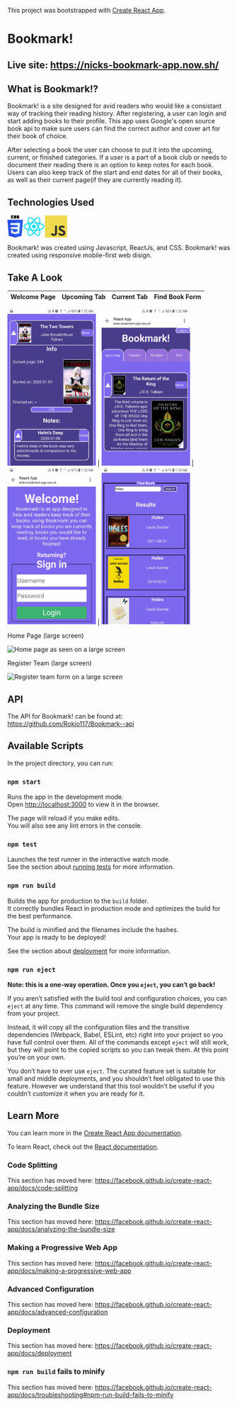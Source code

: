 This project was bootstrapped with [Create React App](https://github.com/facebook/create-react-app).

# Bookmark!

## Live site: https://nicks-bookmark-app.now.sh/

## What is Bookmark!?

Bookmark! is a site designed for avid readers who would like a consistant way of tracking their reading history. After registering, a user can login and start adding books to their profile. This app uses Google's open source book api to make sure users can find the correct author and cover art for their book of choice.

After selecting a book the user can choose to put it into the upcoming, current, or finished categories. If a user is a part of a book club or needs to document their reading there is an option to keep notes for each book. Users can also keep track of the start and end dates for all of their books, as well as their current page(if they are currently reading it).

## Technologies Used
 <img src="bookmarkRMPictures/CSS3_logo_and_wordmark.svg.png" height="50" alt="CSS logo" align="left">
 <img src="bookmarkRMPictures/React-logo.png" height="50" alt="react logo" align="left"> 
 <img src="bookmarkRMPictures/js.jpg" height="50 alt="javascript logo" align="center"> 
 


Bookmark! was created using Javascript, ReactJs, and CSS.
Bookmark! was created using responsive mobile-first web disign. 

## Take A Look
Welcome Page | Upcoming Tab | Current Tab | Find Book Form 
------------ | ------------ | ------------ | ------------

<img src="bookmarkRMPictures/BookmarkPhoneMain.jpg" alt="main page as seen from a phone" width="200px"> | <img src="bookmarkRMPictures/BookmarkUpcomingPhone.jpg" alt="upcoming tab as seen from a phone" width ="200px"> | <img src="bookmarkRMPictures/BookmarkPhoneHome.jpg" alt="Current tab seen from a phone" width="200px"> | <img src="bookmarkRMPictures/BookmarkPhoneGetBook.jpg" alt="Find book form seen from a phone" width="200px">

Home Page (large screen)

<img src="readmeimages/mainPageLarge.png" alt="Home page as seen on a large screen" >

Register Team (large screen)

<img src="readmeimages/registerTeamLarge.png" alt="Register team form on a large screen">


                                                                                              

## API
The API for Bookmark! can be found at: https://github.com/Rokio117/Bookmark--api

## Available Scripts

In the project directory, you can run:

### `npm start`

Runs the app in the development mode.<br />
Open [http://localhost:3000](http://localhost:3000) to view it in the browser.

The page will reload if you make edits.<br />
You will also see any lint errors in the console.

### `npm test`

Launches the test runner in the interactive watch mode.<br />
See the section about [running tests](https://facebook.github.io/create-react-app/docs/running-tests) for more information.

### `npm run build`

Builds the app for production to the `build` folder.<br />
It correctly bundles React in production mode and optimizes the build for the best performance.

The build is minified and the filenames include the hashes.<br />
Your app is ready to be deployed!

See the section about [deployment](https://facebook.github.io/create-react-app/docs/deployment) for more information.

### `npm run eject`

**Note: this is a one-way operation. Once you `eject`, you can’t go back!**

If you aren’t satisfied with the build tool and configuration choices, you can `eject` at any time. This command will remove the single build dependency from your project.

Instead, it will copy all the configuration files and the transitive dependencies (Webpack, Babel, ESLint, etc) right into your project so you have full control over them. All of the commands except `eject` will still work, but they will point to the copied scripts so you can tweak them. At this point you’re on your own.

You don’t have to ever use `eject`. The curated feature set is suitable for small and middle deployments, and you shouldn’t feel obligated to use this feature. However we understand that this tool wouldn’t be useful if you couldn’t customize it when you are ready for it.

## Learn More

You can learn more in the [Create React App documentation](https://facebook.github.io/create-react-app/docs/getting-started).

To learn React, check out the [React documentation](https://reactjs.org/).

### Code Splitting

This section has moved here: https://facebook.github.io/create-react-app/docs/code-splitting

### Analyzing the Bundle Size

This section has moved here: https://facebook.github.io/create-react-app/docs/analyzing-the-bundle-size

### Making a Progressive Web App

This section has moved here: https://facebook.github.io/create-react-app/docs/making-a-progressive-web-app

### Advanced Configuration

This section has moved here: https://facebook.github.io/create-react-app/docs/advanced-configuration

### Deployment

This section has moved here: https://facebook.github.io/create-react-app/docs/deployment

### `npm run build` fails to minify

This section has moved here: https://facebook.github.io/create-react-app/docs/troubleshooting#npm-run-build-fails-to-minify

